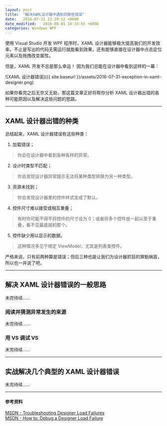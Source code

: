 ```yaml
---
layout: post
title:  "解决XAML设计器中遇到的那些错误"
date:   2016-07-31 22:29:12 +0800
date_modified:   2016-08-01 14:33:55 +0800
categories: Windows WPF
---
```


使用 Visual Studio 开发 WPF 程序时，XAML 设计器能够极大提高我们的开发效率。不止是写出的代码无需运行就能看到效果，还有能够直接在设计器中点击定位元素以及拖拽改变属性。

但是，XAML 开发不总是那么幸运！
因为我们总能在设计器中看到这样的一幕：

![XAML 设计器错误]({{ site.baseurl }}/assets/2016-07-31-exception-in-xaml-designer.png)

如果你看完之后无奈又无助，那这篇文章正好将帮你分析 XAML 设计器出错的各种可能原因以及解决这些问题的思路。

---

## XAML 设计器出错的种类
总结起来，XAML 设计器错误有这些种类：  
1. 加载错误；  
> 你会在设计器中看到各种各样的异常。  
2. 设计时类型不匹配；  
> 你会发现设计器异常提示无法将某种类型转换为另一种类型。  
3. 资源未找到；  
> 你会发现设计器里的控件样式变成了默认。  
4. 控件尺寸难以接受或相互重叠；  
> 有时你可能不得不将控件的尺寸设为 0；或者将多个控件放一起以至于重叠，看不见最底层的那个。  
5. 控件缺少用以显示的数据。  
> 这种情况多见于绑定 ViewModel，尤其是列表类控件。  

严格来说，只有前两种算是错误；但后三种也是让我们为设计器抓狂的罪魁祸首，所以也一并说了吧。

---

## 解决 XAML 设计器错误的一般思路
未完待续……

### 阅读并猜测异常发生的来源
未完待续……

### 用 VS 调试 VS
未完待续……

---

## 实战解决几个典型的 XAML 设计器错误
未完待续……

---

#### 参考资料

[MSDN - Troubleshooting Designer Load Failures](https://msdn.microsoft.com/en-us/library/jj871742.aspx)  
[MSDN - How to: Debug a Designer Load Failure](https://msdn.microsoft.com/en-us/library/ee856616.aspx)